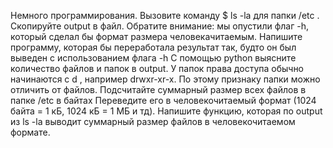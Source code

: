 Немного программирования.
Вызовите команду $ ls -la для папки /etc . Скопируйте output в файл. Обратите внимание: мы опустили флаг -h, который сделал бы формат размера человекачитаемым. Напишите программу, которая бы переработала результат так, будто он был выведен с использованием флага -h
С помощью python выясните количество файлов и папок в output. У папок права доступа обычно начинаются с d , например drwxr-xr-x. По этому признаку папки можно отличить от файлов.
Подсчитайте суммарный размер всех файлов в папке /etc в байтах
Переведите его в человекочитаемый формат (1024 байта = 1 кБ, 1024 кБ = 1 МБ и тд). Напишите функцию, которая по output из ls -la выводит суммарный размер файлов в человекочитаемом формате.
